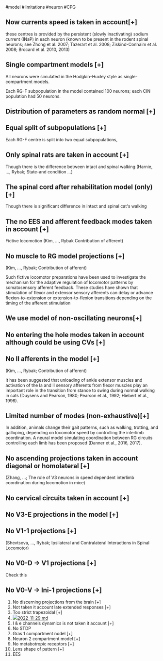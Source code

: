 #model
#limitations 
#neuron 
#CPG 

## Now currents speed is taken in account[+]
these centres is provided by the persistent (slowly inactivating) sodium current (INaP) in each neuron (known to be present in the rodent spinal neurons; see Zhong et al. 2007; Tazerart et al. 2008; Ziskind-Conhaim et al. 2008; Brocard et al. 2010, 2013)

## Single compartment models [+]
All neurons were simulated in the Hodgkin–Huxley style as single-compartment models.

Each RG-F subpopulation in the model contained 100 neurons; each CIN population had 50 neurons.

## Distribution of parameters as random normal [+]

## Equal split of subpopulations [+]
Each RG-F centre is split into two equal subpopulations,

## Only spinal rats are taken in account [+]
Though there is the difference between intact and spinal walking (Harnie, ..., Rybak; State-and condition ...) 

## The spinal cord after rehabilitation model (only) [+]
Though there is significant difference in intact and spinal cat's walking 

## The no EES and afferent feedback modes taken in account [+]
Fictive locomotion (Kim, ..., Rybak Contribution of afferent)

## No muscle to RG model projections [+]
(Kim, ..., Rybak; Contribution of afferent)

Such fictive locomotor preparations have been used to investigate the mechanism for the adaptive regulation of locomotor patterns by somatosensory afferent feedback. These studies have shown that stimulation of flexor and extensor sensory afferents can delay or advance flexion-to-extension or extension-to-flexion transitions depending on the timing of the afferent stimulation

## We use model of non-oscillating neurons[+]


## No entering the hole modes taken in account although could be using CVs [+]


## No II afferents in the model [+]
(Kim, ..., Rybak; Contribution of afferent)

It has been suggested that unloading of ankle extensor muscles and activation of the Ia and II sensory afferents from flexor muscles play an important role in the transition from stance to swing during normal walking in cats (Duysens and Pearson, 1980; Pearson et al., 1992; Hiebert et al., 1996).

## Limited number of modes (non-exhaustive)[+]

In addition, animals change their gait patterns, such as walking, trotting, and galloping, depending on locomotor speed by controlling the interlimb coordination. A neural model simulating coordination between RG circuits controlling each limb has been proposed (Danner et al., 2016, 2017).

## No ascending projections taken in account diagonal or homolateral [+]
(Zhang, ...; The role of V3 neurons in speed dependent interlimb coordination during locomotion in mice)

## No cervical circuits taken in account [+]

## No V3-E projections in the model [+]

## No V1-1 projections [+]
(Shevtsova, ..., Rybak; Ipsilateral and Contralateral Interactions in Spinal Locomotor)

## No V0-D -> V1 projections [+] 
Check this 

## No V0-V -> Ini-1 projections [+]


1. No discerning projections from the brain [+]
2. Not taken it account late extended responses [+]
3. Too strict trapezoidal [+]
4. [![](https://github.githubassets.com/favicon.ico)2022-11-29.md](https://github.com/max-talanov/1/blob/master/research_vault/CPG/2022-11-29.md)
5. I & e channels dynamics is not taken it account [+]
6. No STDP 
7. Gras 1 compartment nodel [+]
8. Neuron 2 compartment model [+]
9. No metabotropic receptors [+]
10. Lens shape of pattern [+]
11. EES
